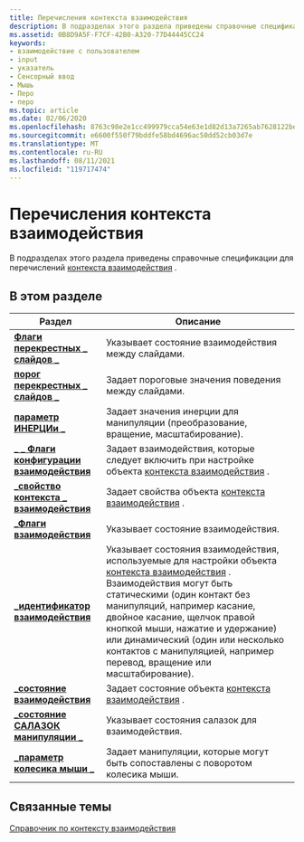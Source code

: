 ```yaml
---
title: Перечисления контекста взаимодействия
description: В подразделах этого раздела приведены справочные спецификации для перечислений контекста взаимодействия.
ms.assetid: 0B8D9A5F-F7CF-42B0-A320-77D44445CC24
keywords:
- взаимодействие с пользователем
- input
- указатель
- Сенсорный ввод
- Мышь
- Перо
- перо
ms.topic: article
ms.date: 02/06/2020
ms.openlocfilehash: 8763c98e2e1cc499979cca54e63e1d82d13a7265ab7628122be7dcd7539274dc
ms.sourcegitcommit: e6600f550f79bddfe58bd4696ac50dd52cb03d7e
ms.translationtype: MT
ms.contentlocale: ru-RU
ms.lasthandoff: 08/11/2021
ms.locfileid: "119717474"
---
```

# <a name="interaction-context-enumerations"></a>Перечисления контекста взаимодействия

В подразделах этого раздела приведены справочные спецификации для перечислений [контекста взаимодействия](interaction-context-portal.md) .

## <a name="in-this-section"></a>В этом разделе

| Раздел | Описание |
|---|---|
| [**Флаги перекрестных \_ слайдов \_**](/windows/win32/api/interactioncontext/ne-interactioncontext-cross_slide_flags)<br/> | Указывает состояние взаимодействия между слайдами.<br/> |
| [**порог перекрестных \_ слайдов \_**](/windows/win32/api/interactioncontext/ne-interactioncontext-cross_slide_threshold)<br/> | Задает пороговые значения поведения между слайдами.<br/> |
| [**параметр ИНЕРЦИи \_**](/windows/win32/api/interactioncontext/ne-interactioncontext-inertia_parameter)<br/> | Задает значения инерции для манипуляции (преобразование, вращение, масштабирование).<br/> |
| [**\_ \_ Флаги конфигурации взаимодействия**](/windows/win32/api/interactioncontext/ne-interactioncontext-interaction_configuration_flags)<br/> | Задает взаимодействия, которые следует включить при настройке объекта [контекста взаимодействия](interaction-context-portal.md) .<br/> |
| [**\_свойство контекста \_ взаимодействия**](/windows/win32/api/interactioncontext/ne-interactioncontext-interaction_context_property)<br/> | Задает свойства объекта [контекста взаимодействия](interaction-context-portal.md) . <br/> |
| [**\_Флаги взаимодействия**](/windows/win32/api/interactioncontext/ne-interactioncontext-interaction_flags)<br/> | Указывает состояние взаимодействия.<br/> |
| [**\_идентификатор взаимодействия**](/windows/win32/api/interactioncontext/ne-interactioncontext-interaction_id)<br/> | Указывает состояния взаимодействия, используемые для настройки объекта [контекста взаимодействия](interaction-context-portal.md) . Взаимодействия могут быть статическими (один контакт без манипуляций, например касание, двойное касание, щелчок правой кнопкой мыши, нажатие и удержание) или динамический (один или несколько контактов с манипуляцией, например перевод, вращение или масштабирование).<br/> |
| [**\_состояние взаимодействия**](/windows/win32/api/interactioncontext/ne-interactioncontext-interaction_state)<br/> | Задает состояние объекта [контекста взаимодействия](interaction-context-portal.md) .<br/> |
| [**\_состояние САЛАЗОК манипуляции \_**](/windows/win32/api/interactioncontext/ne-interactioncontext-manipulation_rails_state)<br/> | Указывает состояния салазок для взаимодействия.<br/> |
| [**\_параметр колесика мыши \_**](/windows/win32/api/interactioncontext/ne-interactioncontext-mouse_wheel_parameter)<br/> | Задает манипуляции, которые могут быть сопоставлены с поворотом колесика мыши.<br/> |

## <a name="related-topics"></a>Связанные темы

[Справочник по контексту взаимодействия](interaction-context-reference.md)
